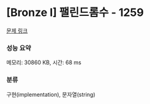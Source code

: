 # [Bronze I] 팰린드롬수 - 1259 

[문제 링크](https://www.acmicpc.net/problem/1259) 

### 성능 요약

메모리: 30860 KB, 시간: 68 ms

### 분류

구현(implementation), 문자열(string)

